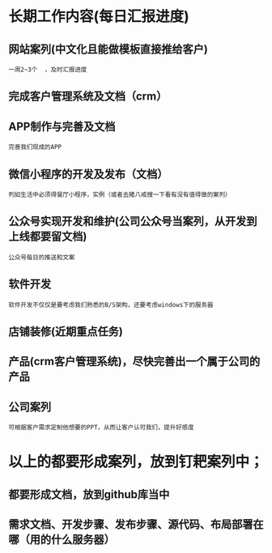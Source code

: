 # 长期工作内容(每日汇报进度)

## 网站案列(中文化且能做模板直接推给客户)
```
一周2~3个  ，及时汇报进度
```
## 完成客户管理系统及文档（crm）

## APP制作与完善及文档
```
完善我们现成的APP
```
## 微信小程序的开发及发布（文档）
```
列如生活中必须得餐厅小程序，实例（或者去猪八戒搜一下看有没有值得做的案列）
```
## 公众号实现开发和维护(公司公众号当案列，从开发到上线都要留文档)
```
公众号每日的推送和文案
```

## 软件开发
```
软件开发不仅仅是要考虑我们熟悉的B/S架构，还要考虑windows下的服务器
```

## 店铺装修(近期重点任务)

## 产品(crm客户管理系统)，尽快完善出一个属于公司的产品

## 公司案列
```
可根据客户需求定制他想要的PPT，从而让客户认可我们，提升好感度
```

# 以上的都要形成案列，放到钉耙案列中；
## 都要形成文档，放到github库当中
## 需求文档、开发步骤、发布步骤、源代码、布局部署在哪（用的什么服务器）

